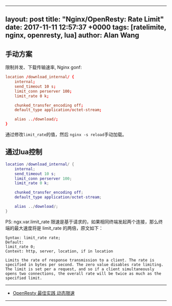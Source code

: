 
---
layout: post
title:  "Nginx/OpenResty: Rate Limit"
date:   2017-11-11 12:57:37 +0000
tags:   [ratelimite, nginx, openresty, lua]
author: Alan Wang
---

## 手动方案

限制并发、下载传输速率, Nginx gonf:

```conf
location /download_internal/ {
    internal;
    send_timeout 10 s;
    limit_conn perserver 100;
    limit_rate 0 k;

    chunked_transfer_encoding off;
    default_type application/octet-stream;

    alias ../download/;
}
```

通过修改`limit_rate`的值，然后 `nginx -s reload`手动加载。


## 通过lua控制

```lua
location /download_internal/ {
    internal;
    send_timeout 10 s;
    limit_conn perserver 100;
    limit_rate 0 k;

    chunked_transfer_encoding off;
    default_type application/octet-stream;

    alias ../download/;
}
```

PS: ngx.var.limit_rate 限速是基于请求的，如果相同终端发起两个连接，那么终端的最大速度将是 limit_rate 的两倍，原文如下：

```
Syntax: limit_rate rate;
Default:
limit_rate 0;
Context: http, server, location, if in location

Limits the rate of response transmission to a client. The rate is specified in bytes per second. The zero value disables rate limiting. The limit is set per a request, and so if a client simultaneously opens two connections, the overall rate will be twice as much as the specified limit.
```



---

- [OpenResty 最佳实践 动态限速](http://wiki.jikexueyuan.com/project/openresty-best-practice/lua-limit.html)

---

